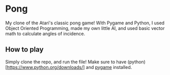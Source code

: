 # Pong
My clone of the Atari's classic pong game! With Pygame and Python, I used Object Oriented Programming, made my own little AI, and used basic vector math to calculate angles of incidence.

## How to play
Simply clone the repo, and run the file! Make sure to have (python)[https://www.python.org/downloads/] and [pygame](https://www.pygame.org/wiki/GettingStarted) installed.
